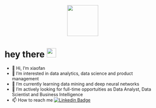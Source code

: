 <div id="header" align="center">
  <img src="https://media.giphy.com/media/NgurY1o4z080Jfoyzw/giphy.gif" width="100"/>
</div>
<h1>
  hey there
  <img src="https://media.giphy.com/media/hvRJCLFzcasrR4ia7z/giphy.gif" width="30px"/>
</h1>

- 👋 Hi, I’m xiaofan 
- 👀 I’m interested in data analytics, data science and product management
- 🌱 I’m currently learning data mining and deep neural networks
- 💞️ I’m actively looking for full-time opportuities as Data Analyst, Data Scientist and Business Intelligence
- 📫 How to reach me  [![Linkedin Badge](https://img.shields.io/badge/-Xiaofan-blue?style=flat&logo=Linkedin&logoColor=white)](https://www.linkedin.com/in/xiaofan-chen-6352a1189/)

<!---
xiaofanchenn/xiaofanchenn is a ✨ special ✨ repository because its `README.md` (this file) appears on your GitHub profile.
You can click the Preview link to take a look at your changes.
--->
